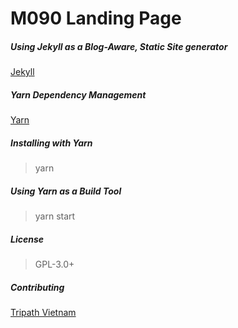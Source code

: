 # M090 Landing Page

##### Using Jekyll as a Blog-Aware, Static Site generator

[Jekyll](https://github.com/jekyll/jekyll)

##### Yarn Dependency Management

[Yarn](https://yarnpkg.com/en/)

##### Installing with Yarn

> yarn

##### Using Yarn as a Build Tool

> yarn start

##### License

> GPL-3.0+

##### Contributing

[Tripath Vietnam](http://tripath.vn/)
